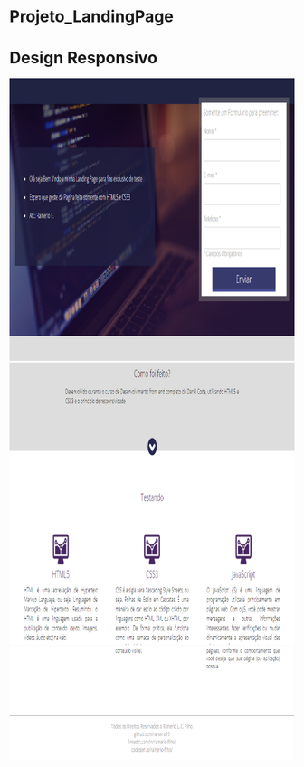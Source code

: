 # Projeto_LandingPage
# Design Responsivo

<div align="center">
    <img src="./images/screen/foto.png" width="850px" height="500px"</img> 
</div>

<div align="center">
    <img src="./images/screen/foto_2.png" width="850px" height="500px"</img> 
</div>

<div align="center">
    <img src="./images/screen/foto_3.png" width="850px" height="200px"</img> 
</div>
